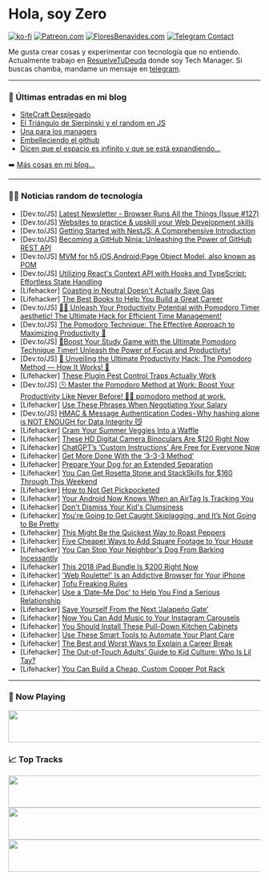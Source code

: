 # Hola, soy Zero

[![ko-fi](https://ko-fi.com/img/githubbutton_sm.svg)](https://ko-fi.com/J3J4N0LUK)
[![Patreon.com](https://img.shields.io/endpoint.svg?url=https%3A%2F%2Fshieldsio-patreon.vercel.app%2Fapi%3Fusername%3Dzerodragon%26type%3Dpatrons&style=for-the-badge)](https://patreon.com/zerodragon)
[![FloresBenavides.com](https://img.shields.io/website?down_message=oops&label=MiBlog&style=for-the-badge&up_message=online&url=https%3A%2F%2Ffloresbenavides.com)](https://floresbenavides.com)
[![Telegram Contact](https://img.shields.io/badge/escr%C3%ADbeme-ZeroDragon-%2326A5E4?style=for-the-badge&logo=telegram)](https://t.me/zerodragon)

Me gusta crear cosas y experimentar con tecnología que no entiendo.
Actualmente trabajo en [ResuelveTuDeuda](http://github.com/resuelve) donde soy Tech Manager.
Si buscas chamba, mandame un mensaje en [telegram](https://t.me/zerodragon).

---

### 📕 Últimas entradas en mi blog
<!-- BLOG-POST-LIST:START -->
- [SiteCraft Desplegado](https://floresbenavides.com/sitecraft-desplegado/)
- [El Triángulo de Sierpinski y el random en JS](https://floresbenavides.com/el-triangulo-de-sierpinski-y-el-random-en-js/)
- [Una para los managers](https://floresbenavides.com/una-para-los-managers/)
- [Embelleciendo el github](https://floresbenavides.com/embelleciendo-el-github/)
- [Dicen que el espacio es infinito y que se está expandiendo…](https://floresbenavides.com/dicen-que-el-espacio-es-infinito-y-que-se-esta-expandiendo/)
<!-- BLOG-POST-LIST:END -->

➡️ [Más cosas en mi blog...](https://floresbenavides.com)

---

### 👨‍💻 Noticias random de tecnología
<!-- TECH-POSTS:START -->
- [Dev.to/JS] [Latest Newsletter - Browser Runs All the Things &lpar;Issue #127&rpar;](https://dev.to/mjgs/latest-newsletter-browser-runs-all-the-things-issue-127-2pdk)
- [Dev.to/JS] [Websites to practice &amp; upskill your Web Development skills](https://dev.to/rahilisvahora/websites-to-practice-upskill-your-web-development-skills-ol3)
- [Dev.to/JS] [Getting Started with NestJS: A Comprehensive Introduction](https://dev.to/vishnucprasad/getting-started-with-nestjs-a-comprehensive-introduction-37nl)
- [Dev.to/JS] [Becoming a GitHub Ninja: Unleashing the Power of GitHub REST API](https://dev.to/thevinitgupta/becoming-a-github-ninja-unleashing-the-power-of-github-rest-api-44bl)
- [Dev.to/JS] [MVM for h5,iOS,Android;Page Object Model, also known as POM](https://dev.to/ablersong/mvm-for-h5iosandroidpage-object-model-also-known-as-pom-55m1)
- [Dev.to/JS] [Utilizing React&#39;s Context API with Hooks and TypeScript: Effortless State Handling](https://dev.to/imevanc/utilizing-reacts-context-api-with-hooks-and-typescript-effortless-state-handling-49m0)
- [Lifehacker] [Coasting in Neutral Doesn&#39;t Actually Save Gas](https://lifehacker.com/coasting-in-neutral-doesnt-actually-save-gas-1850727931)
- [Lifehacker] [The Best Books to Help You Build a Great Career](https://lifehacker.com/the-best-books-to-help-you-build-a-great-career-1850730311)
- [Dev.to/JS] [🍅🚀 Unleash Your Productivity Potential with Pomodoro Timer aesthetic! The Ultimate Hack for Efficient Time Management!](https://dev.to/matheusmanuel/unleash-your-productivity-potential-with-pomodoro-timer-aesthetic-the-ultimate-hack-for-efficient-time-management-5j7)
- [Dev.to/JS] [The Pomodoro Technique: The Effective Approach to Maximizing Productivity 🍅](https://dev.to/matheusmanuel/the-pomodoro-technique-the-effective-approach-to-maximizing-productivity-5glc)
- [Dev.to/JS] [🍅Boost Your Study Game with the Ultimate Pomodoro Technique Timer! Unleash the Power of Focus and Productivity!](https://dev.to/matheusmanuel/boost-your-study-game-with-the-ultimate-pomodoro-technique-timer-unleash-the-power-of-focus-and-productivity-4l78)
- [Dev.to/JS] [🍅 Unveiling the Ultimate Productivity Hack: The Pomodoro Method — How It Works! 🚀](https://dev.to/matheusmanuel/unveiling-the-ultimate-productivity-hack-the-pomodoro-method-how-it-works-456m)
- [Lifehacker] [These Plugin Pest Control Traps Actually Work](https://lifehacker.com/these-plugin-pest-control-traps-actually-work-1850730363)
- [Dev.to/JS] [🕒 Master the Pomodoro Method at Work: Boost Your Productivity Like Never Before! 💼🚀 pomodoro method at work.](https://dev.to/matheusmanuel/master-the-pomodoro-method-at-work-boost-your-productivity-like-never-before-pomodoro-method-at-work-11n0)
- [Lifehacker] [Use These Phrases When Negotiating Your Salary](https://lifehacker.com/use-these-phrases-when-negotiating-your-salary-1850728857)
- [Dev.to/JS] [HMAC &amp; Message Authentication Codes - Why hashing alone is NOT ENOUGH for Data Integrity 😼](https://dev.to/jaypmedia/hmac-message-authentication-codes-why-hashing-alone-is-not-enough-for-data-integrity-36ad)
- [Lifehacker] [Cram Your Summer Veggies Into a Waffle](https://lifehacker.com/cram-your-summer-veggies-into-a-waffle-1850729035)
- [Lifehacker] [These HD Digital Camera Binoculars Are $120 Right Now](https://lifehacker.com/these-hd-digital-camera-binoculars-are-120-right-now-1850729352)
- [Lifehacker] [ChatGPT’s ‘Custom Instructions’ Are Free for Everyone Now](https://lifehacker.com/chatgpt-s-custom-instructions-are-free-for-everyone-n-1850730171)
- [Lifehacker] [Get More Done With the ‘3-3-3 Method’](https://lifehacker.com/get-more-done-with-the-3-3-3-method-1850729849)
- [Lifehacker] [Prepare Your Dog for an Extended Separation](https://lifehacker.com/how-to-prepare-your-dog-for-an-extended-separation-1848601512)
- [Lifehacker] [You Can Get Rosetta Stone and StackSkills for $160 Through This Weekend](https://lifehacker.com/you-can-get-rosetta-stone-and-stackskills-for-160-thro-1850722424)
- [Lifehacker] [How to Not Get Pickpocketed](https://lifehacker.com/how-to-not-get-pickpocketed-1850729435)
- [Lifehacker] [Your Android Now Knows When an AirTag Is Tracking You](https://lifehacker.com/your-android-now-knows-when-an-airtag-is-tracking-you-1850729228)
- [Lifehacker] [Don&#39;t Dismiss Your Kid&#39;s Clumsiness](https://lifehacker.com/dont-dismiss-your-kids-clumsiness-1850728871)
- [Lifehacker] [You&#39;re Going to Get Caught Skiplagging, and It’s Not Going to Be Pretty](https://lifehacker.com/youre-going-to-get-caught-skiplagging-and-it-s-not-goi-1849041104)
- [Lifehacker] [This Might Be the Quickest Way to Roast Peppers](https://lifehacker.com/this-might-be-the-quickest-way-to-roast-peppers-1850728483)
- [Lifehacker] [Five Cheaper Ways to Add Square Footage to Your House](https://lifehacker.com/cheap-ways-to-add-square-footage-to-your-house-1850728905)
- [Lifehacker] [You Can Stop Your Neighbor&#39;s Dog From Barking Incessantly](https://lifehacker.com/how-to-get-your-neighbor-s-dog-to-stop-barking-incessan-1792297205)
- [Lifehacker] [This 2018 iPad Bundle Is $200 Right Now](https://lifehacker.com/this-2018-ipad-bundle-is-200-right-now-1850722369)
- [Lifehacker] [&#39;Web Roulette!&#39; Is an Addictive Browser for Your iPhone](https://lifehacker.com/web-roulette-is-an-addictive-browser-for-your-iphone-1850728408)
- [Lifehacker] [Tofu Freaking Rules](https://lifehacker.com/tofu-freaking-rules-1843024412)
- [Lifehacker] [Use a ‘Date-Me Doc’ to Help You Find a Serious Relationship](https://lifehacker.com/use-a-date-me-doc-to-help-you-find-a-serious-relation-1850727682)
- [Lifehacker] [Save Yourself From the Next ‘Jalapeño Gate’](https://lifehacker.com/save-yourself-from-the-next-jalapeno-gate-1850726199)
- [Lifehacker] [Now You Can Add Music to Your Instagram Carousels](https://lifehacker.com/now-you-can-add-music-to-your-instagram-carousels-1850728473)
- [Lifehacker] [You Should Install These Pull-Down Kitchen Cabinets](https://lifehacker.com/you-should-install-these-pull-down-kitchen-cabinets-1850726449)
- [Lifehacker] [Use These Smart Tools to Automate Your Plant Care](https://lifehacker.com/use-these-smart-tools-to-automate-your-plant-care-1850727821)
- [Lifehacker] [The Best and Worst Ways to Explain a Career Break](https://lifehacker.com/the-best-and-worst-ways-to-explain-a-career-break-1850727691)
- [Lifehacker] [The Out-of-Touch Adults&#39; Guide to Kid Culture: Who Is Lil Tay?](https://lifehacker.com/the-out-of-touch-adults-guide-to-kid-culture-who-is-li-1850726868)
- [Lifehacker] [You Can Build a Cheap, Custom Copper Pot Rack](https://lifehacker.com/you-can-build-a-cheap-custom-copper-pot-rack-1850726695)<!-- TECH-POSTS:END -->

---

### 🎵 Now Playing
<a href="https://spotify-now-playing-dun.vercel.app/now-playing?open"><img src="https://spotify-now-playing-dun.vercel.app/now-playing" width="540" height="64"></a>

### 📈 Top Tracks
<a href="https://spotify-now-playing-dun.vercel.app/top-tracks?i=1&open"><img src="https://spotify-now-playing-dun.vercel.app/top-tracks?i=1" width="540" height="64"></a>
<a href="https://spotify-now-playing-dun.vercel.app/top-tracks?i=2&open"><img src="https://spotify-now-playing-dun.vercel.app/top-tracks?i=2" width="540" height="64"></a>
<a href="https://spotify-now-playing-dun.vercel.app/top-tracks?i=3&open"><img src="https://spotify-now-playing-dun.vercel.app/top-tracks?i=3" width="540" height="64"></a>
